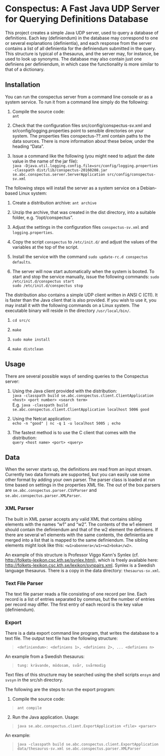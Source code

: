 # Conspectus: A Fast Java UDP Server for Querying Definitions Database

This project creates a simple Java UDP server, used to query a database of definitions. Each key (definiendum) in the database may correspond to one or several explanations (definientia), and each response from the server contains a list of all definientia for the definiendum submitted in the query. This structure is typical of a thesaurus, and the server may, for instance, be used to look up synonyms. The database may also contain just one definiens per definiendum, in which case the functionality is more similar to that of a dictionary.

## Installation

You can run the conspectus server from a command line console or as a system service. To run it from a command line simply do the following:

1. Compile the source code:  
  `ant`

2. Check that the configuration files src/config/conspectus-sv.xml and sr/config/logging.properties point to sensible directories on your system. The properties files conspectus-??.xml contain paths to the data sources. There is more information about these below, under the heading “Data”.

3. Issue a command like the following (you might need to adjust the date value in the name of the jar file):  
  `java -Djava.util.logging.config.file=src/config/logging.properties -classpath dist/lib/conspectus-20160208.jar se.abc.conspectus.server.ServerApplication src/config/conspectus-sv.xml`

The following steps will install the server as a system service on a Debian-based Linux system:

1. Create a distribution archive:
   `ant archive`

2. Unzip the archive, that was created in the dist directory, into a suitable folder, e.g. “/opt/conspectus”.

3. Adjust the settings in the configuration files `conspectus-sv.xml` and `logging.properties`.

4. Copy the script `conspectus` to `/etc/init.d/` and adjust the values of the variables at the top of the script.

5. Install the service with the command `sudo update-rc.d conspectus defaults`.

6. The server will now start automatically when the system is booted. To start and stop the service manually, issue the following commands:
   `sudo /etc/init.d/conspectus start`  
   `sudo /etc/init.d/conspectus stop`

The distribution also contains a simple UDP client written in ANSI C (C11). It is faster than the Java client that is also provided. If you wish to use it, you may install it with the following commands on a Linux system. The executable binary will reside in the directory `/usr/local/bin/`.

1. `cd src/c`  

2. `make`  

3. `sudo make install`  

3. `make distclean`  

## Usage

There are several possible ways of sending queries to the Conspectus server:

1. Using the Java client provided with the distribution:  
   `java -classpath build se.abc.conspectus.client.ClientApplication <host> <port number> <search term>`  
   E.g.
   `java -classpath build se.abc.conspectus.client.ClientApplication localhost 5006 good`

2. Using the Netcat application:  
   `echo -n "good" | nc -q 1 -u localhost 5005 ; echo`

3. The fastest method is to use the C client that comes with the distribution:  
   `query <host name> <port> <query>`

## Data

When the server starts up, the definitions are read from an input stream. Currently two data formats are supported, but you can easily use some other format by adding your own parser. The parser class is loaded at run time based on settings in the properties XML file. The out of the box parsers are `se.abc.conspectus.parser.CSVParser` and `se.abc.conspectus.parser.XMLParser`.

### XML Parser
The built in XML parser accepts any valid XML that contains sibling elements with the names “w1” and “w2”. The contents of the w1 element should contain the definiendum and that of the w2 element the definiens. If there are several w1 elements with the same contents, the definientia are merged into a list that is mapped to the same definiendum. The sibling elements might look like this: `<w1>abonnera</w1><w2>boka</w2>`.

An example of this structure is Professor Viggo Kann's Synlex (cf. <http://folkets-lexikon.csc.kth.se/synlex.html>), which is freely available here: <http://folkets-lexikon.csc.kth.se/lexikon/synpairs.xml>. Synlex is a Swedish language thesaurus. There is a copy in the data directory: `thesaurus-sv.xml`.

### Text File Parser
The text file parser reads a file consisting of one record per line. Each record is a list of entries separated by commas, but the number of entries per record may differ. The first entry of each record is the key value (definiendum).

### Export
There is a data export command line program, that writes the database to a text file. The output text file has the following structure:  
>  `<definiendum>: <definiens 1>, <definiens 2>, ... <definiens n>`  

An example from a Swedish thesaurus:  
>  `tung: krävande, mödosam, svår, svårmodig`

Text files of this structure may be searched using the shell scripts `ensyn` and `svsyn` in the src/sh directory.


The following are the steps to run the export program:

1. Compile the source code:
>	`ant compile`

2. Run the Java application. Usage:  
>   `java se.abc.conspectus.client.ExportApplication <file> <parser>`  

An example:
>   `java -classpath build se.abc.conspectus.client.ExportApplication data/thesaurus-sv.xml se.abc.conspectus.parser.XMLParser`



